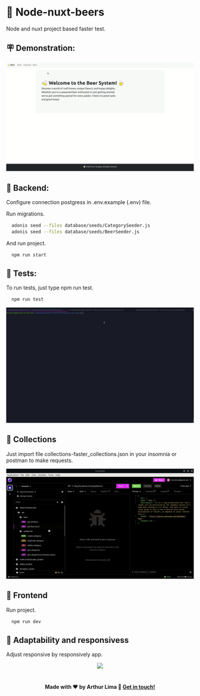 # 🍺 Node-nuxt-beers

Node and nuxt project based faster test.

## 🪧 Demonstration:

<div align="center" >
  <img src="./beers.gif">
</div>

## 🧰 Backend:

Configure connection postgress in .env.example (.env) file.

Run migrations.

```bash
  adonis seed --files database/seeds/CategorySeeder.js
  adonis seed --files database/seeds/BeerSeeder.js
```

And run project.

```bash
  npm run start
```

## 🧪 Tests:

To run tests, just type npm run test.

```bash
  npm run test
```

<div align="center" >
  <img src="./test.gif">
</div>

## 🧳 Collections

Just import file collections-faster_collections.json in your insomnia or postman to make requests.

<div align="center" >
  <img src="./collections.gif">
</div>


## 💅 Frontend

Run project.

```bash
  npm run dev
```

## 🦮 Adaptability and responsivess

Adjust responsive by responsively app.

<div align="center" >
  <img src="./responsive.gif">
</div>

<br/>

<h4 align="center">

Made with ♥ by Arthur Lima :wave: [Get in touch!](https://www.linkedin.com/in/arthur-lima-294ab0103/)

</h4>